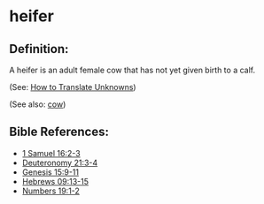# heifer #

## Definition: ##

A heifer is an adult female cow that has not yet given birth to a calf.

(See: [How to Translate Unknowns](https://git.door43.org/Door43/en-ta-translate-vol1/src/master/content/translate_unknown.md))

(See also: [cow](../other/cow.md))

## Bible References: ##

* [1 Samuel 16:2-3](https://door43.org/en/bible/notes/1sa/16/02)
* [Deuteronomy 21:3-4](https://door43.org/en/bible/notes/deu/21/03)
* [Genesis 15:9-11](https://door43.org/en/bible/notes/gen/15/09)
* [Hebrews 09:13-15](https://door43.org/en/bible/notes/heb/09/13)
* [Numbers 19:1-2](https://door43.org/en/bible/notes/num/19/01)

